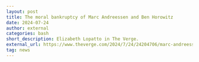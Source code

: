 ```yaml
---
layout: post
title: The moral bankruptcy of Marc Andreessen and Ben Horowitz
date: 2024-07-24
author: external
categories: bash
short_description: Elizabeth Lopatto in The Verge.
external_url: https://www.theverge.com/2024/7/24/24204706/marc-andreessen-ben-horowitz-a16z-trump-donations
tag: news
---
```

